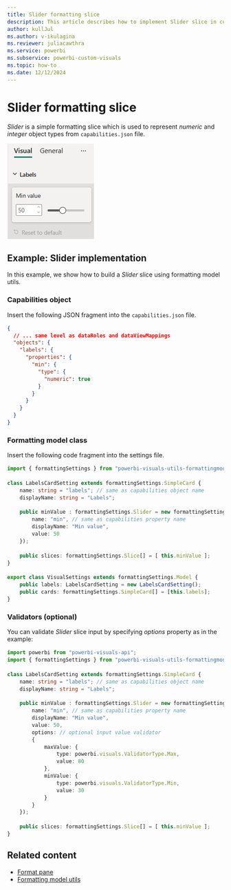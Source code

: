 ```yaml
---
title: Slider formatting slice
description: This article describes how to implement Slider slice in custom visuals using the formatting model utils
author: kullJul
ms.author: v-ikulagina
ms.reviewer: juliacawthra
ms.service: powerbi
ms.subservice: powerbi-custom-visuals
ms.topic: how-to
ms.date: 12/12/2024
---
```


# Slider formatting slice

*Slider* is a simple formatting slice which is used to represent *numeric* and *integer* object types from `capabilities.json` file.

![Screenshot of the ToggleSwitch slice.](media/format-pane/slider.png)

## Example: Slider implementation

In this example, we show how to build a *Slider* slice using formatting model utils.

### Capabilities object

Insert the following JSON fragment into the `capabilities.json` file.

```json
{
  // ... same level as dataRoles and dataViewMappings
  "objects": {
    "labels": {
      "properties": {
        "min": {
          "type": {
            "numeric": true
          }
        }
      }
    }
  }
}
```

### Formatting model class

Insert the following code fragment into the settings file.

```typescript
import { formattingSettings } from "powerbi-visuals-utils-formattingmodel";

class LabelsCardSetting extends formattingSettings.SimpleCard {
    name: string = "labels"; // same as capabilities object name
    displayName: string = "Labels";

    public minValue : formattingSettings.Slider = new formattingSettings.Slider({
        name: "min", // same as capabilities property name
        displayName: "Min value",
        value: 50
    });
    
    public slices: formattingSettings.Slice[] = [ this.minValue ];
}

export class VisualSettings extends formattingSettings.Model {
    public labels: LabelsCardSetting = new LabelsCardSetting();
    public cards: formattingSettings.SimpleCard[] = [this.labels];
}
```

### Validators (optional)

You can validate *Slider* slice input by specifying *options* property as in the example:

```typescript
import powerbi from "powerbi-visuals-api";
import { formattingSettings } from "powerbi-visuals-utils-formattingmodel";

class LabelsCardSetting extends formattingSettings.SimpleCard {
    name: string = "labels"; // same as capabilities object name
    displayName: string = "Labels";

    public minValue : formattingSettings.Slider = new formattingSettings.Slider({
        name: "min", // same as capabilities property name
        displayName: "Min value",
        value: 50,
        options: // optional input value validator  
        {
            maxValue: {
                type: powerbi.visuals.ValidatorType.Max,
                value: 80
            },
            minValue: {
                type: powerbi.visuals.ValidatorType.Min,
                value: 30
            }
        }
    });
    
    public slices: formattingSettings.Slice[] = [ this.minValue ];
}
```

## Related content

* [Format pane](format-pane-general.md)
* [Formatting model utils](utils-formatting-model.md)
